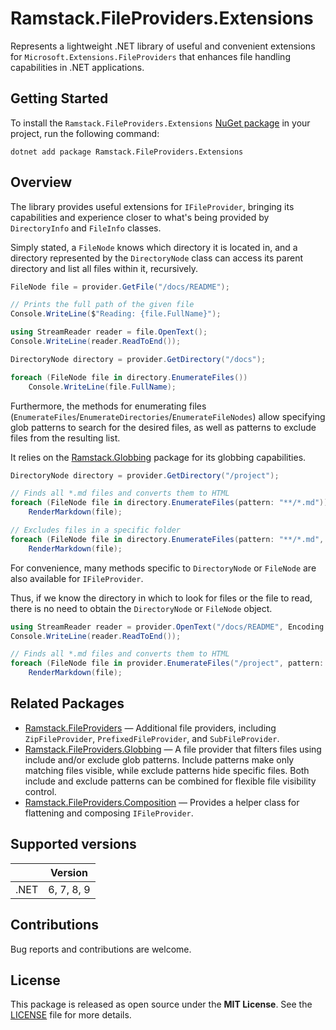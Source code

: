 # Ramstack.FileProviders.Extensions

Represents a lightweight .NET library of useful and convenient extensions for `Microsoft.Extensions.FileProviders`
that enhances file handling capabilities in .NET applications.

## Getting Started

To install the `Ramstack.FileProviders.Extensions` [NuGet package](https://www.nuget.org/packages/Ramstack.FileProviders.Extensions)
in your project, run the following command:
```console
dotnet add package Ramstack.FileProviders.Extensions
```

## Overview

The library provides useful extensions for `IFileProvider`, bringing its capabilities and experience
closer to what's being provided by `DirectoryInfo` and `FileInfo` classes.

Simply stated, a `FileNode` knows which directory it is located in, and a directory represented
by the `DirectoryNode` class can access its parent directory and list all files within it, recursively.

```csharp
FileNode file = provider.GetFile("/docs/README");

// Prints the full path of the given file
Console.WriteLine($"Reading: {file.FullName}");

using StreamReader reader = file.OpenText();
Console.WriteLine(reader.ReadToEnd());
```

```csharp
DirectoryNode directory = provider.GetDirectory("/docs");

foreach (FileNode file in directory.EnumerateFiles())
    Console.WriteLine(file.FullName);
```

Furthermore, the methods for enumerating files (`EnumerateFiles`/`EnumerateDirectories`/`EnumerateFileNodes`)
allow specifying glob patterns to search for the desired files, as well as patterns to exclude files from the resulting list.

It relies on the [Ramstack.Globbing](https://www.nuget.org/packages/Ramstack.Globbing) package for its globbing capabilities.
```csharp
DirectoryNode directory = provider.GetDirectory("/project");

// Finds all *.md files and converts them to HTML
foreach (FileNode file in directory.EnumerateFiles(pattern: "**/*.md"))
    RenderMarkdown(file);

// Excludes files in a specific folder
foreach (FileNode file in directory.EnumerateFiles(pattern: "**/*.md", exclude: "vendors/**"))
    RenderMarkdown(file);
```
For convenience, many methods specific to `DirectoryNode` or `FileNode` are also available for `IFileProvider`.

Thus, if we know the directory in which to look for files or the file to read, there is no need to obtain the
`DirectoryNode` or `FileNode` object.

```csharp
using StreamReader reader = provider.OpenText("/docs/README", Encoding.UTF8);
Console.WriteLine(reader.ReadToEnd());

// Finds all *.md files and converts them to HTML
foreach (FileNode file in provider.EnumerateFiles("/project", pattern: "**/*.md"))
    RenderMarkdown(file);
```

## Related Packages
- [Ramstack.FileProviders](https://www.nuget.org/packages/Ramstack.FileProviders) — Additional file providers, including `ZipFileProvider`, `PrefixedFileProvider`, and `SubFileProvider`.
- [Ramstack.FileProviders.Globbing](https://www.nuget.org/packages/Ramstack.FileProviders.Globbing) — A file provider that filters files using include and/or exclude glob patterns. Include patterns make only matching files visible, while exclude patterns hide specific files. Both include and exclude patterns can be combined for flexible file visibility control.
- [Ramstack.FileProviders.Composition](https://www.nuget.org/packages/Ramstack.FileProviders.Composition) — Provides a helper class for flattening and composing `IFileProvider`.


## Supported versions

|      | Version    |
|------|------------|
| .NET | 6, 7, 8, 9 |

## Contributions

Bug reports and contributions are welcome.

## License
This package is released as open source under the **MIT License**.
See the [LICENSE](https://github.com/rameel/ramstack.fileproviders/blob/main/LICENSE) file for more details.
